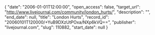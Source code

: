 {
  "date": "2006-01-01T12:00:00", 
  "open_access": false, 
  "target_url": "http://www.livejournal.com/community/london_hurts/", 
  "description": "", 
  "end_date": null, 
  "title": "London Hurts", 
  "record_id": "20060101T120000/+YuB9DXzUtPOxa/NXp6kVQ==", 
  "publisher": "livejournal.com", 
  "slug": 110882, 
  "start_date": null
}


